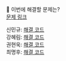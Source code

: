 👻 이번에 해결할 문제는? <br>
[문제 링크](https://school.programmers.co.kr/learn/courses/30/lessons/147355)

신민규: [해결 코드]() <br>
강혜림: [해결 코드]() <br>
권현욱: [해결 코드]() <br>
최명후: [해결 코드]()
